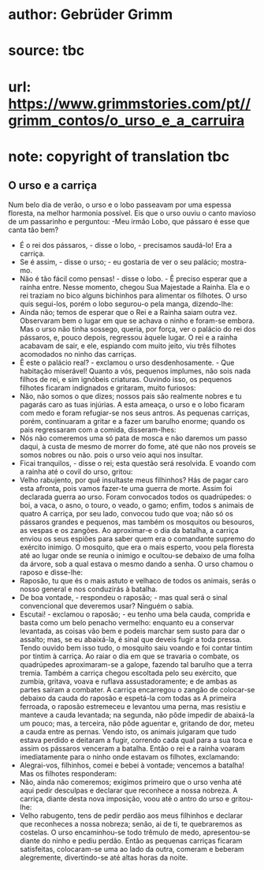 # author: Gebrüder Grimm
# source: tbc
# url: https://www.grimmstories.com/pt//grimm_contos/o_urso_e_a_carruira
# note: copyright of translation tbc

## O urso e a carriça 

Num belo dia de verão, o urso e o lobo passeavam por uma espessa
floresta, na melhor harmonia possível. Eis que o urso ouviu o canto
mavioso de um passarinho e perguntou:
-Meu irmão Lobo, que pássaro é esse que canta tão bem?
- É o rei dos pássaros, - disse o lobo, - precisamos saudá-lo!
Era a carriça.
- Se é assim, - disse o urso; - eu gostaria de ver o seu palácio;
mostra-mo.
- Não é tão fácil como pensas! - disse o lobo. - Ê preciso esperar que a
rainha entre.
Nesse momento, chegou Sua Majestade a Rainha. Ela e o rei traziam no
bico alguns bichinhos para alimentar os filhotes.
O urso quis segui-los, porém o lobo segurou-o pela manga, dizendo-lhe:
- Ainda não; temos de esperar que o Rei e a Rainha saiam outra vez.
Observaram bem o lugar em que se achava o ninho e foram-se embora. Mas o
urso não tinha sossego, queria, por força, ver o palácio do rei dos
pássaros, e, pouco depois, regressou àquele lugar. O rei e a rainha
acabavam de sair, e ele, espiando com muito jeito, viu três filhotes
acomodados no ninho das carriças.
- Ê este o palácio real? - exclamou o urso desdenhosamente. - Que
habitação miserável! Quanto a vós, pequenos implumes, não sois nada
filhos de rei, e sim ignóbeis criaturas.
Ouvindo isso, os pequenos filhotes ficaram indignados e gritaram, muito
furiosos:
- Não, não somos o que dizes; nossos pais são realmente nobres e tu
pagarás caro as tuas injúrias.
A esta ameaça, o urso e o lobo ficaram com medo e foram refugiar-se nos
seus antros.
As pequenas carriças, porém, continuaram a gritar e a fazer um barulho
enorme; quando os pais regressaram com a comida, disseram-lhes:
- Nós não comeremos uma só pata de mosca e não daremos um passo daqui, à
custa de mesmo de morrer do fome, até que não nos proveis se somos
nobres ou não. pois o urso veio aqui nos insultar.
- Ficai tranquilos, - disse o rei; esta questão será resolvida.
E voando com a rainha até o covil do urso, gritou:
- Velho rabujento, por quê insultaste meus filhinhos? Hás de pagar caro
esta afronta, pois vamos fazer-te uma guerra de morte.
Assim foi declarada guerra ao urso. Foram convocados todos os
quadrúpedes: o boi, a vaca, o asno, o touro, o veado, o gamo; enfim,
todos s animais de quatro
A carriça, por seu lado, convocou tudo que voa; não só os pássaros
grandes e pequenos, mas também os mosquitos ou besouros, as vespas e os
zangões.
Ao aproximar-e o dia da batalha, a carriça enviou os seus espiões para
saber quem era o comandante supremo do exército inimigo. O mosquito, que
era o mais esperto, voou pela floresta até ao lugar onde se reunia o
inimigo e ocultou-se debaixo de uma folha da árvore, sob a qual estava o
mesmo dando a senha.
O urso chamou o raposo e disse-lhe:
- Raposão, tu que és o mais astuto e velhaco de todos os animais, serás
o nosso general e nos conduzirás à batalha.
- De boa vontade, - respondeu o raposão; - mas qual será o sinal
convencional que deveremos usar?
Ninguém o sabia.
- Escutai! - exclamou o raposão; - eu tenho uma bela cauda, comprida e
basta como um belo penacho vermelho: enquanto eu a conservar levantada,
as coisas vão bem e podeis marchar sem susto para dar o assalto; mas, se
eu abaixá-la, é sinal que deveis fugir a toda pressa.
Tendo ouvido bem isso tudo, o mosquito saiu voando e foi contar tintim
por tintim à carriça.
Ao raiar o dia em que se travaria o combate, os quadrúpedes
aproximaram-se a galope, fazendo tal barulho que a terra tremia. Também
a carriça chegou escoltada pelo seu exército, que zumbia, gritava, voava
e ruflava assustadoramente; e de ambas as partes saíram a combater. A
carriça encarregou o zangão de colocar-se debaixo da cauda do raposão e
espetá-la com todas as
A primeira ferroada, o raposão estremeceu e levantou uma perna, mas
resistiu e manteve a cauda levantada; na segunda, não pôde impedir de
abaixá-la um pouco; mas, a terceira, não pôde aguentar e, gritando de
dor, meteu a cauda entre as pernas.
Vendo isto, os animais julgaram que tudo estava perdido e deitaram a
fugir, correndo cada qual para a sua toca e assim os pássaros venceram a
batalha.
Então o rei e a rainha voaram imediatamente para o ninho onde estavam os
filhotes, exclamando:
- Alegrai-vos, filhinhos, comei e bebei à vontade; vencemos a batalha!
Mas os filhotes responderam:
- Não, ainda não comeremos; exigimos primeiro que o urso venha até aqui
pedir desculpas e declarar que reconhece a nossa nobreza.
A carriça, diante desta nova imposição, voou até o antro do urso e
gritou-lhe:
- Velho rabugento, tens de pedir perdão aos meus filhinhos e declarar
que reconheces a nossa nobreza; senão, ai de ti, te quebraremos as
costelas.
O urso encaminhou-se todo trêmulo de medo, apresentou-se diante do ninho
e pediu perdão.
Então as pequenas carriças ficaram satisfeitas, colocaram-se uma ao lado
da outra, comeram e beberam alegremente, divertindo-se até altas horas
da noite.
